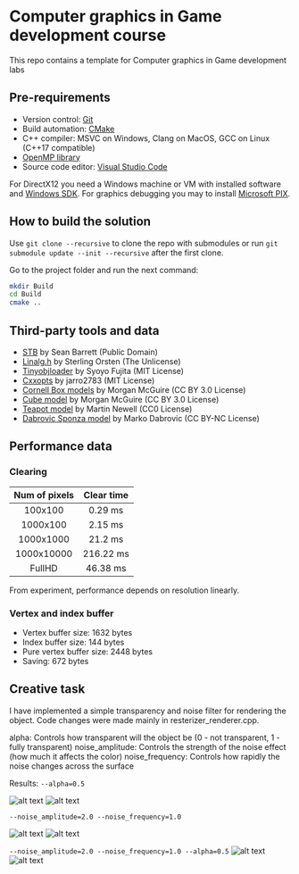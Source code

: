 # Computer graphics in Game development course

This repo contains a template for Computer graphics in Game development labs

## Pre-requirements

- Version control: [Git](https://git-scm.com/)
- Build automation: [CMake](https://cmake.org/download/)
- C++ compiler: MSVC on Windows, Clang on MacOS, GCC on Linux (C++17 compatible)
- [OpenMP library](https://www.openmp.org/)
- Source code editor: [Visual Studio Code](https://code.visualstudio.com/Download)

For DirectX12 you need a Windows machine or VM with installed software and [Windows SDK](https://developer.microsoft.com/en-us/windows/downloads/windows-sdk/).
For graphics debugging you may to install [Microsoft PIX](https://devblogs.microsoft.com/pix/download/).

## How to build the solution

Use `git clone --recursive` to clone the repo with submodules or run `git submodule update --init --recursive` after the first clone.

Go to the project folder and run the next command:

```sh
mkdir Build
cd Build
cmake ..
```

## Third-party tools and data

- [STB](https://github.com/nothings/stb) by Sean Barrett (Public Domain)
- [Linalg.h](https://github.com/sgorsten/linalg) by Sterling Orsten (The Unlicense)
- [Tinyobjloader](https://github.com/syoyo/tinyobjloader) by Syoyo Fujita (MIT License)
- [Cxxopts](https://github.com/jarro2783/cxxopts) by jarro2783 (MIT License)
- [Cornell Box models](https://casual-effects.com/g3d/data10/index.html#) by Morgan McGuire (CC BY 3.0 License)
- [Cube model](https://casual-effects.com/g3d/data10/index.html#) by Morgan McGuire (CC BY 3.0 License)
- [Teapot model](https://casual-effects.com/g3d/data10/common/model/teapot/teapot.zip) by Martin Newell (CC0 License)
- [Dabrovic Sponza model](https://casual-effects.com/g3d/data10/index.html#) by Marko Dabrovic (CC BY-NC License)


## Performance data

### Clearing

| Num of pixels | Clear time |
|:-------------:|:----------:|
| 100x100       | 0.29 ms    |
| 1000x100      | 2.15 ms    |
| 1000x1000     | 21.2 ms    |
| 1000x10000    | 216.22 ms  |
| FullHD        | 46.38 ms   |

From experiment, performance depends on resolution linearly.


### Vertex and index buffer
- Vertex buffer size: 1632 bytes
- Index buffer size: 144 bytes
- Pure vertex buffer size: 2448 bytes
- Saving: 672 bytes

## Creative task
I have implemented a simple transparency and noise filter for rendering the object. Code changes were made mainly in resterizer_renderer.cpp.

alpha: Controls how transparent will the object be (0 - not transparent, 1 - fully transparent)
noise_amplitude: Controls the strength of the noise effect (how much it affects the color)
noise_frequency: Controls how rapidly the noise changes across the surface

Results:
```--alpha=0.5```

![alt text](images/result-1.png)
![alt text](images/result-4.png)

```--noise_amplitude=2.0 --noise_frequency=1.0```

![alt text](images/result-2.png)
![alt text](images/result-5.png)

```--noise_amplitude=2.0 --noise_frequency=1.0 --alpha=0.5```
![alt text](images/result-3.png)
![alt text](images/result-6.png)